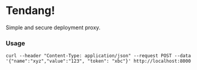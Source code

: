 # Tendang!

Simple and secure deployment proxy.

### Usage

```
curl --header "Content-Type: application/json" --request POST --data '{"name":"xyz","value":"123", "token": "xbc"}' http://localhost:8000
```
